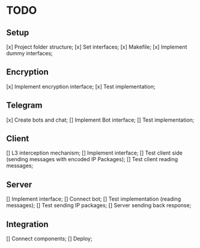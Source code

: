 # TODO

## Setup
[x] Project folder structure;
[x] Set interfaces;
[x] Makefile;
[x] Implement dummy interfaces;

## Encryption
[x] Implement encryption interface;
[x] Test implementation;

## Telegram
[x] Create bots and chat; 
[] Implement Bot interface;
[] Test implementation;


## Client
[] L3 interception mechanism;
[] Implement interface; 
[] Test client side (sending messages with encoded IP Packages);
[] Test client reading messages; 

## Server
[] Implement interface; 
[] Connect bot; 
[] Test implementation (reading messages);
[] Test sending IP packages;
[] Server sending back response;

## Integration
[] Connect components;
[] Deploy;
